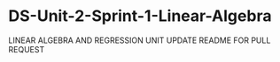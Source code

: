 # DS-Unit-2-Sprint-1-Linear-Algebra
LINEAR ALGEBRA AND REGRESSION UNIT UPDATE README FOR PULL REQUEST
